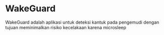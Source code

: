 # WakeGuard
WakeGuard adalah aplikasi untuk deteksi kantuk pada pengemudi dengan tujuan meminimalkan risiko kecelakaan karena microsleep
